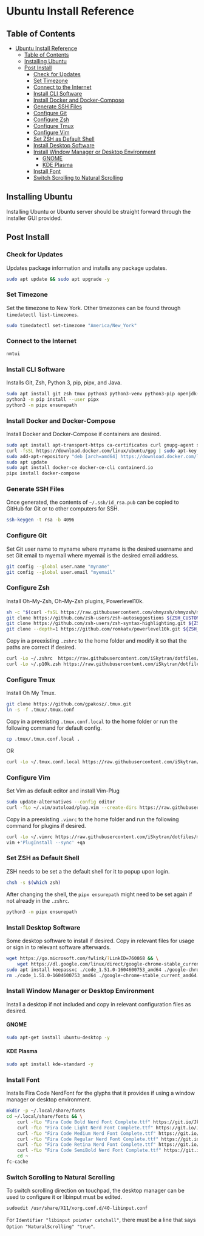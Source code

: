 # Ubuntu Install Reference

## Table of Contents

- [Ubuntu Install Reference](#ubuntu-install-reference)
  - [Table of Contents](#table-of-contents)
  - [Installing Ubuntu](#installing-ubuntu)
  - [Post Install](#post-install)
    - [Check for Updates](#check-for-updates)
    - [Set Timezone](#set-timezone)
    - [Connect to the Internet](#connect-to-the-internet)
    - [Install CLI Software](#install-cli-software)
    - [Install Docker and Docker-Compose](#install-docker-and-docker-compose)
    - [Generate SSH Files](#generate-ssh-files)
    - [Configure Git](#configure-git)
    - [Configure Zsh](#configure-zsh)
    - [Configure Tmux](#configure-tmux)
    - [Configure Vim](#configure-vim)
    - [Set ZSH as Default Shell](#set-zsh-as-default-shell)
    - [Install Desktop Software](#install-desktop-software)
    - [Install Window Manager or Desktop Environment](#install-window-manager-or-desktop-environment)
      - [GNOME](#gnome)
      - [KDE Plasma](#kde-plasma)
    - [Install Font](#install-font)
    - [Switch Scrolling to Natural Scrolling](#switch-scrolling-to-natural-scrolling)

## Installing Ubuntu

Installing Ubuntu or Ubuntu server should be straight forward through the installer GUI provided.

## Post Install

### Check for Updates

Updates package information and installs any package updates.

```sh
sudo apt update && sudo apt upgrade -y
```

### Set Timezone

Set the timezone to New York. Other timezones can be found through `timedatectl list-timezones`.

```sh
sudo timedatectl set-timezone "America/New_York"
```

### Connect to the Internet

```sh
nmtui
```

### Install CLI Software

Installs Git, Zsh, Python 3, pip, pipx, and Java.

```sh
sudo apt install git zsh tmux python3 python3-venv python3-pip openjdk-14-jdk -y
python3 -m pip install --user pipx
python3 -m pipx ensurepath
```

### Install Docker and Docker-Compose

Install Docker and Docker-Compose if containers are desired.

```sh
sudo apt install apt-transport-https ca-certificates curl gnupg-agent software-properties-common
curl -fsSL https://download.docker.com/linux/ubuntu/gpg | sudo apt-key add -
sudo add-apt-repository "deb [arch=amd64] https://download.docker.com/linux/ubuntu $(lsb_release -cs) stable"
sudo apt update
sudo apt install docker-ce docker-ce-cli containerd.io
pipx install docker-compose
```

### Generate SSH Files

Once generated, the contents of `~/.ssh/id_rsa.pub` can be copied to GitHub for Git or to other computers for SSH.

```sh
ssh-keygen -t rsa -b 4096
```

### Configure Git

Set Git user name to myname where myname is the desired username and set Git email to myemail where myemail is the desired email address.

```sh
git config --global user.name "myname"
git config --global user.email "myemail"
```

### Configure Zsh

Install Oh-My-Zsh, Oh-My-Zsh plugins, Powerlevel10k.

```sh
sh -c "$(curl -fsSL https://raw.githubusercontent.com/ohmyzsh/ohmyzsh/master/tools/install.sh)" "" --unattended
git clone https://github.com/zsh-users/zsh-autosuggestions ${ZSH_CUSTOM:-~/.oh-my-zsh/custom}/plugins/zsh-autosuggestions
git clone https://github.com/zsh-users/zsh-syntax-highlighting.git ${ZSH_CUSTOM:-~/.oh-my-zsh/custom}/plugins/zsh-syntax-highlighting
git clone --depth=1 https://github.com/romkatv/powerlevel10k.git ${ZSH_CUSTOM:-$HOME/.oh-my-zsh/custom}/themes/powerlevel10k
```

Copy in a preexisting `.zshrc` to the home folder and modify it so that the paths are correct if desired.

```sh
curl -Lo ~/.zshrc  https://raw.githubusercontent.com/iSkytran/dotfiles/main/Linux/.zshrc
curl -Lo ~/.p10k.zsh https://raw.githubusercontent.com/iSkytran/dotfiles/main/Linux/.p10k.zsh
```

### Configure Tmux

Install Oh My Tmux.

```sh
git clone https://github.com/gpakosz/.tmux.git
ln -s -f .tmux/.tmux.conf
```

Copy in a preexisting `.tmux.conf.local` to the home folder or run the following command for default config.

```sh
cp .tmux/.tmux.conf.local .
```

OR

```sh
curl -Lo ~/.tmux.conf.local https://raw.githubusercontent.com/iSkytran/dotfiles/main/Linux/.tmux.conf.local
```

### Configure Vim

Set Vim as default editor and install Vim-Plug

```sh
sudo update-alternatives --config editor
curl -fLo ~/.vim/autoload/plug.vim --create-dirs https://raw.githubusercontent.com/junegunn/vim-plug/master/plug.vim
```

Copy in a preexisting `.vimrc` to the home folder and run the following command for plugins if desired.

```sh
curl -Lo ~/.vimrc https://raw.githubusercontent.com/iSkytran/dotfiles/main/Linux/.vimrc
vim +'PlugInstall --sync' +qa
```

### Set ZSH as Default Shell

ZSH needs to be set a the default shell for it to popup upon login.

```sh
chsh -s $(which zsh)
```

After changing the shell, the `pipx ensurepath` might need to be set again if not already in the `.zshrc`.

```sh
python3 -m pipx ensurepath
```

### Install Desktop Software

Some desktop software to install if desired. Copy in relevant files for usage or sign in to relevant software afterwards.

```sh
wget https://go.microsoft.com/fwlink/?LinkID=760868 && \
    wget https://dl.google.com/linux/direct/google-chrome-stable_current_amd64.deb
sudo apt install keepassxc ./code_1.51.0-1604600753_amd64 ./google-chrome-stable_current_amd64.deb  -y
rm ./code_1.51.0-1604600753_amd64 ./google-chrome-stable_current_amd64.deb
```

### Install Window Manager or Desktop Environment

Install a desktop if not included and copy in relevant configuration files as desired.

#### GNOME

```sh
sudo apt-get install ubuntu-desktop -y
```

#### KDE Plasma

```sh
sudo apt install kde-standard -y
```

### Install Font

Installs Fira Code NerdFont for the glyphs that it provides if using a window manager or desktop environment.

```sh
mkdir -p ~/.local/share/fonts
cd ~/.local/share/fonts && \
    curl -fLo "Fira Code Bold Nerd Font Complete.ttf" https://git.io/JkJf7 && \
    curl -fLo "Fira Code Light Nerd Font Complete.ttf" https://git.io/JkJfH && \
    curl -fLo "Fira Code Medium Nerd Font Complete.ttf" https://git.io/JkJfF && \
    curl -fLo "Fira Code Regular Nerd Font Complete.ttf" https://git.io/JerhV && \
    curl -fLo "Fira Code Retina Nerd Font Complete.ttf" https://git.io/JkJfh && \
    curl -fLo "Fira Code SemiBold Nerd Font Complete.ttf" https://git.io/JkJJe && \
    cd ~
fc-cache
```

### Switch Scrolling to Natural Scrolling

To switch scrolling direction on touchpad, the desktop manager can be used to configure it or libinput must be edited.

```sh
sudoedit /usr/share/X11/xorg.conf.d/40-libinput.conf
```

For `Identifier "libinput pointer catchall"`, there must be a line that says `Option "NaturalScrolling" "true"`.
